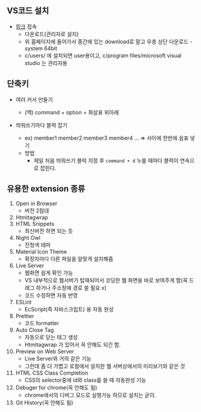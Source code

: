 ## VS코드 설치
- [링크](https://code.visualstudio.com/) 접속
    - 다운로드(관리자로 설치)
    - 위 홈페이지에 들어가서 중간에 있는 download로 말고 우층 상단 다운로드 - system 64bit 
    - c/users/ 에 설치되면 user용이고, c/program files/microsoft visual studio 는 관리자용

## 단축키
- 여러 커서 만들기
    - (맥) command + option + 화살표 위아래

- 띄워쓰기마다 블럭 잡기
    - ex) member1 member2 member3 member4 ... => 사이에 한번에 쉼표 넣기
    - 방법
        - 제일 처음 띄워쓰기 블럭 지정 후 `command + d` 누를 때마다 블럭이 연속으로 잡힌다.

## 유용한 extension 종류
1. Open in Browser
    - 버전 2점대
1. Htmltagwrap
1. HTML Snippets
    - 최신버전 하면 되는 듯
1. Night Owl
    - 진청색 테마
1. Material Icon Theme
    - 확장자마다 다른 파일을 알맞게 설치해줌
1. Live Server
    - 웹화면 쉽게 확인 가능
    - VS 내부적으로 웹서버가 탑재되어서 코딩한 웹 화면을 바로 보여주게 함(꼭 드래그 하거나 주소창에 경로 쓸 필요 x)
    - 코드 수정하면 자동 반영
1. ESLint
    - EcScript(즉 자바스크립트) 용 자동 완성
1. Prettier
    - 코드 formatter
1. Auto Close Tag
    - 자동으로 닫는 태그 생성
    - Htmltagwrap 가 있어서 꼭 안해도 되긴 함.
1. Preview on Web Server
    - Live Server와 거의 같은 기능
    - 그런데 좀 더 가볍고 로컬에서 설치한 웹 서버상에서의 미리보기와 같은 것
1. HTML CSS Class Completion
    - CSS의 selector중에 id와 class를 쓸 때 자동완성 기능
1. Debuger for chrome(꼭 안해도 됨)
    - chrome에서의 디버그 모드로 실행가능 하므로 설치는 굳이.
1. Git History(꼭 안해도 됨)

